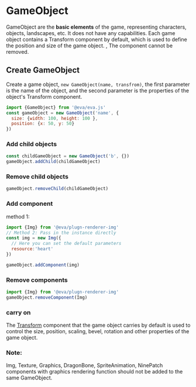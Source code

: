 # GameObject

GameObject are the **basic elements** of the game, representing characters, objects, landscapes, etc. It does not have any capabilities. Each game object contains a Transform component by default, which is used to define the position and size of the game object. , The component cannot be removed.

## Create GameObject

Create a game object, `new GameObject(name, transfrom)`, the first parameter is the name of the object, and the second parameter is the properties of the object's Transform component.

```js
import {GameObject} from '@eva/eva.js'
const gameObject = new GameObject('name', {
  size: {width: 100, height: 100 },
  position: {x: 50, y: 50}
})
```

### Add child objects

```js
const childGameObject = new GameObject('b', {})
gameObject.addChild(childGameObject)
```

### Remove child objects

```js
gameObject.removeChild(childGameObject)
```

### Add component

method 1:

```js
import {Img} from '@eva/plugn-renderer-img'
// Method 2: Pass in the instance directly
const img = new Img({
  // Here you can set the default parameters
  resource:'heart'
})

gameObject.addComponent(img)
```

### Remove components

```js
import {Img} from '@eva/plugn-renderer-img'
gameObject.removeComponent(Img)
```

### carry on

The [Transform](transformComponent) component that the game object carries by default is used to control the size, position, scaling, bevel, rotation and other properties of the game object.

### Note:

Img, Texture, Graphics, DragonBone, SpriteAnimation, NinePatch components with graphics rendering function should not be added to the same GameObject.

